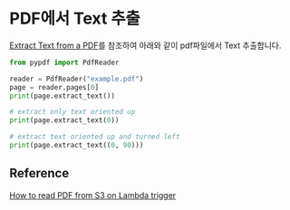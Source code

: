 # PDF에서 Text 추출

[Extract Text from a PDF](https://pypdf.readthedocs.io/en/stable/user/extract-text.html)를 참조하여 아래와 같이 pdf파일에서 Text 추출합니다.

```python
from pypdf import PdfReader

reader = PdfReader("example.pdf")
page = reader.pages[0]
print(page.extract_text())

# extract only text oriented up
print(page.extract_text(0))

# extract text oriented up and turned left
print(page.extract_text((0, 90)))
```


## Reference 

[How to read PDF from S3 on Lambda trigger](https://medium.com/srcecde/how-to-read-pdf-from-s3-on-lambda-trigger-b9e27c488deb)
